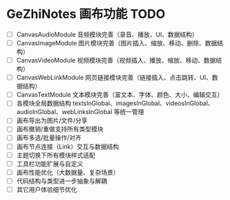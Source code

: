 # GeZhiNotes 画布功能 TODO

- [ ] CanvasAudioModule 音频模块完善（录音、播放、UI、数据结构）
- [ ] CanvasImageModule 图片模块完善（图片插入、缩放、移动、删除、数据结构）
- [ ] CanvasVideoModule 视频模块完善（视频插入、播放、缩放、移动、数据结构）
- [ ] CanvasWebLinkModule 网页链接模块完善（链接插入、点击跳转、UI、数据结构）
- [ ] CanvasTextModule 文本模块完善（富文本、字体、颜色、大小、编辑交互）
- [ ] 各模块全局数据结构 textsInGlobal、imagesInGlobal、videosInGlobal、audioInGlobal、webLinksInGlobal 等统一管理
- [ ] 画布导出为图片/文件/分享
- [ ] 画布撤销/重做支持所有类型模块
- [ ] 画布多选/批量操作/对齐
- [ ] 画布节点连接（Link）交互与数据结构
- [ ] 主题切换下所有模块样式适配
- [ ] 工具栏功能扩展与自定义
- [ ] 画布性能优化（大数据量、复杂场景）
- [ ] 代码结构与类型进一步抽象与解耦
- [ ] 其它用户体验细节优化
